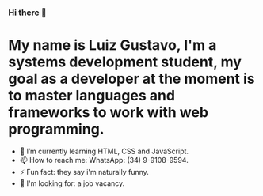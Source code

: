 ### Hi there 👋

# My name is Luiz Gustavo, I'm a systems development student, my goal as a developer at the moment is to master languages and frameworks to work with web programming.

- 🌱 I’m currently learning HTML, CSS and JavaScript.
- 📫 How to reach me: WhatsApp: (34) 9-9108-9594.
- ⚡ Fun fact: they say i'm naturally funny.
- 💼 I'm looking for: a job vacancy.
